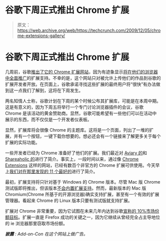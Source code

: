 # 谷歌下周正式推出 Chrome 扩展

> 原文：<https://web.archive.org/web/https://techcrunch.com/2009/12/05/chrome-extensions-gallery/>

# 谷歌下周正式推出 Chrome 扩展

几周前，谷歌[推出了它的 Chrome 扩展网站](https://web.archive.org/web/20221201161301/http://www.beta.techcrunch.com/2009/11/23/google-chrome-extensions-developers/)，因为有迹象显示[将在他们的浏览器中全面推广](https://web.archive.org/web/20221201161301/http://www.beta.techcrunch.com/2009/11/16/google-chrome-extensions/)的扩展支持。不幸的是，这个网站只对被允许上传他们的作品到谷歌的扩展开发者开放。在页面上，谷歌承诺寻找这些扩展的最终用户将“很快”有办法做到这一点我们了解到，这将在下周发生。

两名知情人士称，谷歌计划在下周的某个时候公布其扩展库，可能是在本周中期。这是有意义的，因为下周五将举行一个专门讨论浏览器插件的会议，谷歌 Chrome 是该活动的黄金赞助商。显然，谷歌可能希望有一些他们可以在活动中展示的东西，而不仅仅是一个开发者仪表板。

显然，扩展库将会很像 Chrome 的主题库。这将是一个页面，列出了一堆的扩展，并有一个按钮，一键下载你想要的。想必还会有一个链接来了解更多关于每个扩展的实际功能。

一些开发者已经为 Chrome 准备好了他们的扩展。我们最近对 [Aviary 的](https://web.archive.org/web/20221201161301/http://www.beta.techcrunch.com/2009/11/25/aviary-chrome-extension/)和 [Shareaholic 的](https://web.archive.org/web/20221201161301/http://www.beta.techcrunch.com/2009/12/03/shareaholic-chrome/)进行了简介。事实上，一段时间以来，通过像 [Chrome Extensions](https://web.archive.org/web/20221201161301/http://www.chromeextensions.org/) 这样的网站，已经有数百个非官方的 Chrome 扩展可供使用。今天早上[我们对在那里发现的 11 个最好的](https://web.archive.org/web/20221201161301/http://www.beta.techcrunch.com/2009/12/05/11-chrome-extensions-for-starters/)进行了简介。

最初，扩展支持将只针对基于 Windows 的 Chrome 版本。尽管 Mac 版 Chrome 测试版即将推出，但该版本[不会内置扩展支持](https://web.archive.org/web/20221201161301/http://www.beta.techcrunch.com/2009/11/30/chrome-for-mac-features/)。然而，最新版本的 Mac 版 Chromium(Chrome 所基于的开源浏览器)确实支持扩展，甚至有一个有效的扩展管理器。看起来 Chrome 的 Linux 版本只要有测试版就支持扩展。

扩展对 Chrome 非常重要，因为它试图在未来几年内达到谷歌[宣称的 10%市场份额目标](https://web.archive.org/web/20221201161301/http://www.beta.techcrunch.com/2009/09/16/google-eyeing-10-market-share-for-chrome-mac-version-due-by-the-end-of-the-year/)。扩展一直是 Firefox 成功的关键之一，因为它继续从曾经完全占主导地位的 ie 浏览器那里窃取市场份额。

***披露** : Add-on-Con 在这个网站上做广告。*